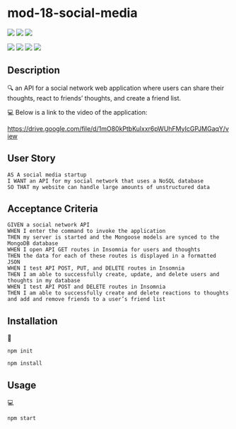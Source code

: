 # mod-18-social-media
<p>
    <img src="https://img.shields.io/github/repo-size/rcass13/mod-18-social-media" />
    <img src="https://img.shields.io/github/languages/top/rcass13/mod-18-social-media"/>
    <img src="https://img.shields.io/github/last-commit/rcass13/mod-18-social-media" >
</p>
  
<p>
    <img src="https://img.shields.io/badge/javascript-yellow" />
    <img src="https://img.shields.io/badge/express-orange" />
    <img src="https://img.shields.io/badge/MongoDB-blue"  />
    <img src="https://img.shields.io/badge/mongoose-red"  />
</p>
   
## Description

🔍 an API for a social network web application where users can share their thoughts, react to friends’ thoughts, and create a friend list.
  
💻 Below is a link to the video of the application:
  
https://drive.google.com/file/d/1mO80kPtbKulxxr6pWUhFMyIcGPJMGaqY/view

## User Story

```
AS A social media startup
I WANT an API for my social network that uses a NoSQL database
SO THAT my website can handle large amounts of unstructured data
```

## Acceptance Criteria

```
GIVEN a social network API
WHEN I enter the command to invoke the application
THEN my server is started and the Mongoose models are synced to the MongoDB database
WHEN I open API GET routes in Insomnia for users and thoughts
THEN the data for each of these routes is displayed in a formatted JSON
WHEN I test API POST, PUT, and DELETE routes in Insomnia
THEN I am able to successfully create, update, and delete users and thoughts in my database
WHEN I test API POST and DELETE routes in Insomnia
THEN I am able to successfully create and delete reactions to thoughts and add and remove friends to a user’s friend list
```
   
## Installation
💾   
  
`npm init`

`npm install`
  
## Usage
💻   
  
`npm start`
